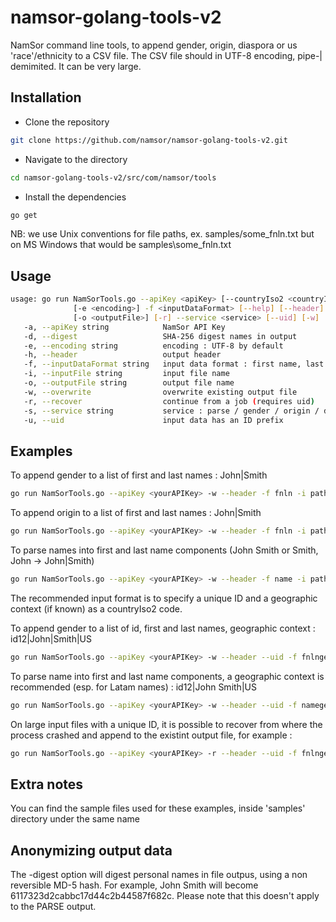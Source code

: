# namsor-golang-tools-v2
NamSor command line tools, to append gender, origin, diaspora or us 'race'/ethnicity to a CSV file. The CSV file should in UTF-8 encoding, pipe-| demimited. It can be very large. 

## Installation
- Clone the repository
```bash
git clone https://github.com/namsor/namsor-golang-tools-v2.git
```
- Navigate to the directory
```bash
cd namsor-golang-tools-v2/src/com/namsor/tools
```
- Install the dependencies
```bash
go get
```

NB: we use Unix conventions for file paths, ex. samples/some_fnln.txt but on MS Windows that would be samples\some_fnln.txt

## Usage

```bash
usage: go run NamSorTools.go --apiKey <apiKey> [--countryIso2 <countryIso2>] [--digest]
              [-e <encoding>] -f <inputDataFormat> [--help] [--header] -i <inputFile>
              [-o <outputFile>] [-r] --service <service> [--uid] [-w]
   -a, --apiKey string            NamSor API Key
   -d, --digest                   SHA-256 digest names in output
   -e, --encoding string          encoding : UTF-8 by default
   -h, --header                   output header
   -f, --inputDataFormat string   input data format : first name, last name (fnln) / first name, last name, geo country iso2 (fnlngeo) / full name (name) / full name, geo country iso2 (namegeo) 
   -i, --inputFile string         input file name
   -o, --outputFile string        output file name
   -w, --overwrite                overwrite existing output file
   -r, --recover                  continue from a job (requires uid)
   -s, --service string           service : parse / gender / origin / diaspora / usraceethnicity
   -u, --uid                      input data has an ID prefix
```

## Examples

To append gender to a list of first and last names : John|Smith

```bash
go run NamSorTools.go --apiKey <yourAPIKey> -w --header -f fnln -i path/to/samples/some_fnln.txt --service gender
```

To append origin to a list of first and last names : John|Smith

```bash
go run NamSorTools.go --apiKey <yourAPIKey> -w --header -f fnln -i path/to/samples/some_fnln.txt --service origin
```

To parse names into first and last name components (John Smith or Smith, John -> John|Smith)

```bash
go run NamSorTools.go --apiKey <yourAPIKey> -w --header -f name -i path/to/samples/some_name.txt --service parse
```

The recommended input format is to specify a unique ID and a geographic context (if known) as a countryIso2 code. 

To append gender to a list of id, first and last names, geographic context : id12|John|Smith|US

```bash
go run NamSorTools.go --apiKey <yourAPIKey> -w --header --uid -f fnlngeo -i path/to/samples/some_idfnlngeo.txt --service gender
```
To parse name into first and last name components, a geographic context is recommended (esp. for Latam names) : id12|John Smith|US

```bash
go run NamSorTools.go --apiKey <yourAPIKey> -w --header --uid -f namegeo -i path/to/samples/some_idnamegeo.txt --service parse
```
On large input files with a unique ID, it is possible to recover from where the process crashed and append to the existint output file, for example :

```bash
go run NamSorTools.go --apiKey <yourAPIKey> -r --header --uid -f fnlngeo -i path/to/samples/some_idfnlngeo.txt --service gender
```
## Extra notes
You can find the sample files used for these examples, inside 'samples' directory under the same name

## Anonymizing output data
The -digest option will digest personal names in file outpus, using a non reversible MD-5 hash. For example, John Smith will become 6117323d2cabbc17d44c2b44587f682c.
Please note that this doesn't apply to the PARSE output. 
